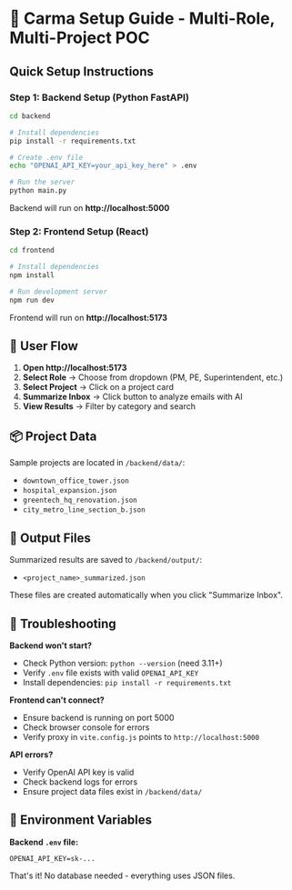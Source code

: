 # 🚀 Carma Setup Guide - Multi-Role, Multi-Project POC

## Quick Setup Instructions

### Step 1: Backend Setup (Python FastAPI)

```bash
cd backend

# Install dependencies
pip install -r requirements.txt

# Create .env file
echo "OPENAI_API_KEY=your_api_key_here" > .env

# Run the server
python main.py
```

Backend will run on **http://localhost:5000**

### Step 2: Frontend Setup (React)

```bash
cd frontend

# Install dependencies
npm install

# Run development server
npm run dev
```

Frontend will run on **http://localhost:5173**

## 🎯 User Flow

1. **Open http://localhost:5173**
2. **Select Role** → Choose from dropdown (PM, PE, Superintendent, etc.)
3. **Select Project** → Click on a project card
4. **Summarize Inbox** → Click button to analyze emails with AI
5. **View Results** → Filter by category and search

## 📦 Project Data

Sample projects are located in `/backend/data/`:
- `downtown_office_tower.json`
- `hospital_expansion.json`
- `greentech_hq_renovation.json`
- `city_metro_line_section_b.json`

## 💾 Output Files

Summarized results are saved to `/backend/output/`:
- `<project_name>_summarized.json`

These files are created automatically when you click "Summarize Inbox".

## 🔧 Troubleshooting

**Backend won't start?**
- Check Python version: `python --version` (need 3.11+)
- Verify `.env` file exists with valid `OPENAI_API_KEY`
- Install dependencies: `pip install -r requirements.txt`

**Frontend can't connect?**
- Ensure backend is running on port 5000
- Check browser console for errors
- Verify proxy in `vite.config.js` points to `http://localhost:5000`

**API errors?**
- Verify OpenAI API key is valid
- Check backend logs for errors
- Ensure project data files exist in `/backend/data/`

## 📝 Environment Variables

**Backend `.env` file:**
```
OPENAI_API_KEY=sk-...
```

That's it! No database needed - everything uses JSON files.

